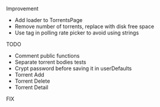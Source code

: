 Improvement

-	Add loader to TorrentsPage
-	Remove number of torrents, replace with disk free space
-	Use tag in polling rate picker to avoid using strings

TODO

-	Comment public functions
-	Separate torrent bodies tests
-	Crypt password before saving it in userDefaults
-	Torrent Add
-	Torrent Delete
-	Torrent Detail

FIX
